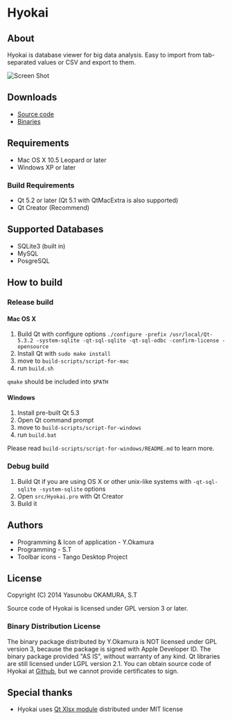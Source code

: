 Hyokai
==========

About
-----

Hyokai is database viewer for big data analysis.
Easy to import from tab-separated values or CSV and export to them.

![Screen Shot](http://hyokai.info/assets/img/screenshots/w8-mainwindow.PNG)

Downloads
---------

* [Source code](https://github.com/informationsea/Hyokai)
* [Binaries](http://informationsea.info/apps/tableview/downloads.html)

Requirements
------------

* Mac OS X 10.5 Leopard or later
* Windows XP or later

### Build Requirements

* Qt 5.2 or later (Qt 5.1 with QtMacExtra is also supported)
* Qt Creator (Recommend)

Supported Databases
-------------------

* SQLite3 (built in)
* MySQL
* PosgreSQL

How to build
------------

### Release build

#### Mac OS X

1. Build Qt with configure options `./configure -prefix /usr/local/Qt-5.3.2 -system-sqlite -qt-sql-sqlite -qt-sql-odbc -confirm-license -opensource`
2. Install Qt with `sudo make install`
3. move to `build-scripts/script-for-mac`
4. run `build.sh`

`qmake` should be included into `$PATH`

#### Windows

1. Install pre-built Qt 5.3
2. Open Qt command prompt
3. move to `build-scripts/script-for-windows`
4. run `build.bat`

Please read `build-scripts/script-for-windows/README.md` to learn more.

### Debug build

1. Build Qt if you are using OS X or other unix-like systems with `-qt-sql-sqlite -system-sqlite` options
2. Open `src/Hyokai.pro` with Qt Creator
3. Build it

Authors
-------

* Programming & Icon of application - Y.Okamura
* Programming - S.T
* Toolbar icons - Tango Desktop Project

License
-------

Copyright (C) 2014 Yasunobu OKAMURA, S.T

Source code of Hyokai is licensed under GPL version 3 or later.

### Binary Distribution License

The binary package distributed by Y.Okamura is NOT licensed under GPL
version 3, because the package is signed with Apple Developer ID. The
binary package provided "AS IS", without warranty of any kind. Qt
libraries are still licensed under LGPL version 2.1. You can obtain
source code of Hyokai at
[Github](https://github.com/informationsea/Hyokai), but we cannot
provide certificates to sign.

Special thanks
--------------

* Hyokai uses [Qt Xlsx module](http://qtxlsx.debao.me/) distributed under MIT license

